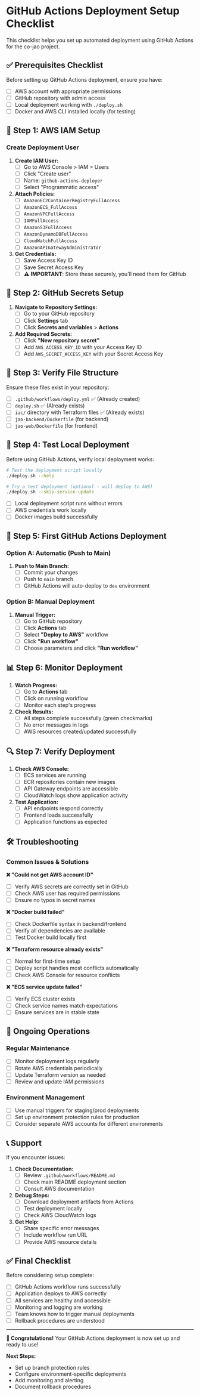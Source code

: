 # GitHub Actions Deployment Setup Checklist

This checklist helps you set up automated deployment using GitHub Actions for the co-jao project.

## ✅ Prerequisites Checklist

Before setting up GitHub Actions deployment, ensure you have:

- [ ] AWS account with appropriate permissions
- [ ] GitHub repository with admin access
- [ ] Local deployment working with `./deploy.sh`
- [ ] Docker and AWS CLI installed locally (for testing)

## 🔐 Step 1: AWS IAM Setup

### Create Deployment User

1. **Create IAM User:**
   - [ ] Go to AWS Console > IAM > Users
   - [ ] Click "Create user"
   - [ ] Name: `github-actions-deployer`
   - [ ] Select "Programmatic access"

2. **Attach Policies:**
   - [ ] `AmazonEC2ContainerRegistryFullAccess`
   - [ ] `AmazonECS_FullAccess`
   - [ ] `AmazonVPCFullAccess`
   - [ ] `IAMFullAccess`
   - [ ] `AmazonS3FullAccess`
   - [ ] `AmazonDynamoDBFullAccess`
   - [ ] `CloudWatchFullAccess`
   - [ ] `AmazonAPIGatewayAdministrator`

3. **Get Credentials:**
   - [ ] Save Access Key ID
   - [ ] Save Secret Access Key
   - [ ] ⚠️ **IMPORTANT**: Store these securely, you'll need them for GitHub

## 🔑 Step 2: GitHub Secrets Setup

1. **Navigate to Repository Settings:**
   - [ ] Go to your GitHub repository
   - [ ] Click **Settings** tab
   - [ ] Click **Secrets and variables** > **Actions**

2. **Add Required Secrets:**
   - [ ] Click **"New repository secret"**
   - [ ] Add `AWS_ACCESS_KEY_ID` with your Access Key ID
   - [ ] Add `AWS_SECRET_ACCESS_KEY` with your Secret Access Key

## 📁 Step 3: Verify File Structure

Ensure these files exist in your repository:

- [ ] `.github/workflows/deploy.yml` ✅ (Already created)
- [ ] `deploy.sh` ✅ (Already exists)
- [ ] `iac/` directory with Terraform files ✅ (Already exists)
- [ ] `jao-backend/Dockerfile` (for backend)
- [ ] `jao-web/Dockerfile` (for frontend)

## 🧪 Step 4: Test Local Deployment

Before using GitHub Actions, verify local deployment works:

```bash
# Test the deployment script locally
./deploy.sh --help

# Try a test deployment (optional - will deploy to AWS)
./deploy.sh --skip-service-update
```

- [ ] Local deployment script runs without errors
- [ ] AWS credentials work locally
- [ ] Docker images build successfully

## 🚀 Step 5: First GitHub Actions Deployment

### Option A: Automatic (Push to Main)
1. **Push to Main Branch:**
   - [ ] Commit your changes
   - [ ] Push to `main` branch
   - [ ] GitHub Actions will auto-deploy to `dev` environment

### Option B: Manual Deployment
1. **Manual Trigger:**
   - [ ] Go to GitHub repository
   - [ ] Click **Actions** tab
   - [ ] Select **"Deploy to AWS"** workflow
   - [ ] Click **"Run workflow"**
   - [ ] Choose parameters and click **"Run workflow"**

## 📊 Step 6: Monitor Deployment

1. **Watch Progress:**
   - [ ] Go to **Actions** tab
   - [ ] Click on running workflow
   - [ ] Monitor each step's progress

2. **Check Results:**
   - [ ] All steps complete successfully (green checkmarks)
   - [ ] No error messages in logs
   - [ ] AWS resources created/updated successfully

## 🔍 Step 7: Verify Deployment

1. **Check AWS Console:**
   - [ ] ECS services are running
   - [ ] ECR repositories contain new images
   - [ ] API Gateway endpoints are accessible
   - [ ] CloudWatch logs show application activity

2. **Test Application:**
   - [ ] API endpoints respond correctly
   - [ ] Frontend loads successfully
   - [ ] Application functions as expected

## 🛠️ Troubleshooting

### Common Issues & Solutions

**❌ "Could not get AWS account ID"**
- [ ] Verify AWS secrets are correctly set in GitHub
- [ ] Check AWS user has required permissions
- [ ] Ensure no typos in secret names

**❌ "Docker build failed"**
- [ ] Check Dockerfile syntax in backend/frontend
- [ ] Verify all dependencies are available
- [ ] Test Docker build locally first

**❌ "Terraform resource already exists"**
- [ ] Normal for first-time setup
- [ ] Deploy script handles most conflicts automatically
- [ ] Check AWS Console for resource conflicts

**❌ "ECS service update failed"**
- [ ] Verify ECS cluster exists
- [ ] Check service names match expectations
- [ ] Ensure services are in stable state

## 🔄 Ongoing Operations

### Regular Maintenance
- [ ] Monitor deployment logs regularly
- [ ] Rotate AWS credentials periodically
- [ ] Update Terraform version as needed
- [ ] Review and update IAM permissions

### Environment Management
- [ ] Use manual triggers for staging/prod deployments
- [ ] Set up environment protection rules for production
- [ ] Consider separate AWS accounts for different environments

## 📞 Support

If you encounter issues:

1. **Check Documentation:**
   - [ ] Review `.github/workflows/README.md`
   - [ ] Check main README deployment section
   - [ ] Consult AWS documentation

2. **Debug Steps:**
   - [ ] Download deployment artifacts from Actions
   - [ ] Test deployment locally
   - [ ] Check AWS CloudWatch logs

3. **Get Help:**
   - [ ] Share specific error messages
   - [ ] Include workflow run URL
   - [ ] Provide AWS resource details

## ✅ Final Checklist

Before considering setup complete:

- [ ] GitHub Actions workflow runs successfully
- [ ] Application deploys to AWS correctly
- [ ] All services are healthy and accessible
- [ ] Monitoring and logging are working
- [ ] Team knows how to trigger manual deployments
- [ ] Rollback procedures are understood

---

**🎉 Congratulations!** Your GitHub Actions deployment is now set up and ready to use!

**Next Steps:**
- Set up branch protection rules
- Configure environment-specific deployments
- Add monitoring and alerting
- Document rollback procedures